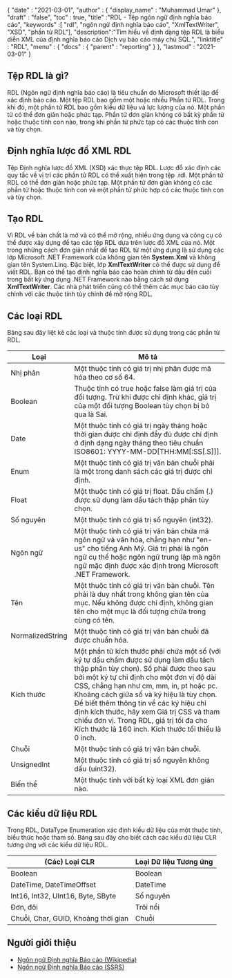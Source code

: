 {
  "date" : "2021-03-01",
  "author" : {
    "display_name" : "Muhammad Umar"
},
  "draft" : "false",
  "toc" : true,
  "title" :"RDL - Tệp ngôn ngữ định nghĩa báo cáo",
  "keywords" :[ "rdl", "ngôn ngữ định nghĩa báo cáo", "XmlTextWriter", "XSD", "phần tử RDL"],
  "description":"Tìm hiểu về định dạng tệp RDL là biểu diễn XML của định nghĩa báo cáo Dịch vụ báo cáo máy chủ SQL.",
  "linktitle" : "RDL",
  "menu" : {
    "docs" : {
      "parent" : "reporting"
}
},
  "lastmod" : "2021-03-01"
}

## Tệp RDL là gì? ##

RDL (Ngôn ngữ định nghĩa báo cáo) là tiêu chuẩn do Microsoft thiết lập để xác định báo cáo. Một tệp RDL bao gồm một hoặc nhiều Phần tử RDL. Trong khi đó, một phần tử RDL bao gồm kiểu dữ liệu và lực lượng của nó. Một phần tử có thể đơn giản hoặc phức tạp. Phần tử đơn giản không có bất kỳ phần tử hoặc thuộc tính con nào, trong khi phần tử phức tạp có các thuộc tính con và tùy chọn.

## Định nghĩa lược đồ XML RDL
Tệp Định nghĩa lược đồ XML (XSD) xác thực tệp RDL. Lược đồ xác định các quy tắc về vị trí các phần tử RDL có thể xuất hiện trong tệp .rdl. Một phần tử RDL có thể đơn giản hoặc phức tạp. Một phần tử đơn giản không có các phần tử hoặc thuộc tính con và một phần tử phức hợp có các thuộc tính con và tùy chọn.

## Tạo RDL
Vì RDL về bản chất là mở và có thể mở rộng, nhiều ứng dụng và công cụ có thể được xây dựng để tạo các tệp RDL dựa trên lược đồ XML của nó. Một trong những cách đơn giản nhất để tạo RDL từ một ứng dụng là sử dụng các lớp Microsoft .NET Framework của không gian tên **System.Xml** và không gian tên System.Linq. Đặc biệt, lớp **XmlTextWriter** có thể được sử dụng để viết RDL. Bạn có thể tạo định nghĩa báo cáo hoàn chỉnh từ đầu đến cuối trong bất kỳ ứng dụng .NET Framework nào bằng cách sử dụng **XmlTextWriter**. Các nhà phát triển cũng có thể thêm các mục báo cáo tùy chỉnh với các thuộc tính tùy chỉnh để mở rộng RDL.

## Các loại RDL
Bảng sau đây liệt kê các loại và thuộc tính được sử dụng trong các phần tử RDL.

|Loại|Mô tả|
---|---|
|Nhị phân |Một thuộc tính có giá trị nhị phân được mã hóa theo cơ số 64.|
|Boolean| Thuộc tính có true hoặc false làm giá trị của đối tượng. Trừ khi được chỉ định khác, giá trị của một đối tượng Boolean tùy chọn bị bỏ qua là Sai.|
|Date |Một thuộc tính có giá trị ngày tháng hoặc thời gian được chỉ định đầy đủ được chỉ định ở định dạng ngày tháng theo tiêu chuẩn ISO8601: YYYY-MM-DD[THH:MM[:SS[.S]]].|
|Enum |Một thuộc tính có giá trị văn bản chuỗi phải là một trong danh sách các giá trị được chỉ định.|
|Float |Một thuộc tính có giá trị float. Dấu chấm (.) được sử dụng làm dấu tách thập phân tùy chọn.|
|Số nguyên |Một thuộc tính có giá trị số nguyên (int32).|
|Ngôn ngữ |Một thuộc tính có giá trị văn bản chứa mã ngôn ngữ và văn hóa, chẳng hạn như "en-us" cho tiếng Anh Mỹ. Giá trị phải là ngôn ngữ cụ thể hoặc ngôn ngữ trung lập mà ngôn ngữ mặc định được xác định trong Microsoft .NET Framework.|
|Tên |Một thuộc tính có giá trị văn bản chuỗi. Tên phải là duy nhất trong không gian tên của mục. Nếu không được chỉ định, không gian tên cho một mục là đối tượng chứa trong cùng có tên.|
|NormalizedString |Một thuộc tính có giá trị văn bản chuỗi đã được chuẩn hóa.|
|Kích thước |Một phần tử kích thước phải chứa một số (với ký tự dấu chấm được sử dụng làm dấu tách thập phân tùy chọn). Số phải được theo sau bởi một ký tự chỉ định cho một đơn vị độ dài CSS, chẳng hạn như cm, mm, in, pt hoặc pc. Khoảng cách giữa số và ký hiệu là tùy chọn. Để biết thêm thông tin về các ký hiệu chỉ định kích thước, hãy xem Giá trị CSS và tham chiếu đơn vị. Trong RDL, giá trị tối đa cho Kích thước là 160 inch. Kích thước tối thiểu là 0 inch.|
|Chuỗi |Một thuộc tính có giá trị văn bản chuỗi.|
|UnsignedInt |Một thuộc tính có giá trị số nguyên không dấu (uint32).|
|Biến thể |Một thuộc tính với bất kỳ loại XML đơn giản nào.|

## Các kiểu dữ liệu RDL
Trong RDL, DataType Enumeration xác định kiểu dữ liệu của một thuộc tính, biểu thức hoặc tham số. Bảng sau đây cho biết cách các kiểu dữ liệu CLR tương ứng với các kiểu dữ liệu RDL.

|(Các) Loại CLR |Loại Dữ liệu Tương ứng|
---|---|
|Boolean| Boolean|
|DateTime, DateTimeOffset |DateTime|
|Int16, Int32, UInt16, Byte, SByte |Số nguyên|
|Đơn, đôi |Trôi nổi|
|Chuỗi, Char, GUID, Khoảng thời gian |Chuỗi|


## Người giới thiệu ##

- [Ngôn ngữ Định nghĩa Báo cáo (Wikipedia)](https://en.wikipedia.org/wiki/Report_Definition_Language)
- [Ngôn ngữ Định nghĩa Báo cáo (SSRS)](https://docs.microsoft.com/en-us/sql/reporting-services/reports/report-definition-language-ssrs)

